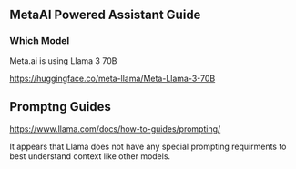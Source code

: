 ## MetaAI Powered Assistant Guide

### Which Model

Meta.ai is using Llama 3 70B

https://huggingface.co/meta-llama/Meta-Llama-3-70B 

## Promptng Guides

https://www.llama.com/docs/how-to-guides/prompting/

It appears that Llama does not have any special prompting requirments to best understand context like other models. 